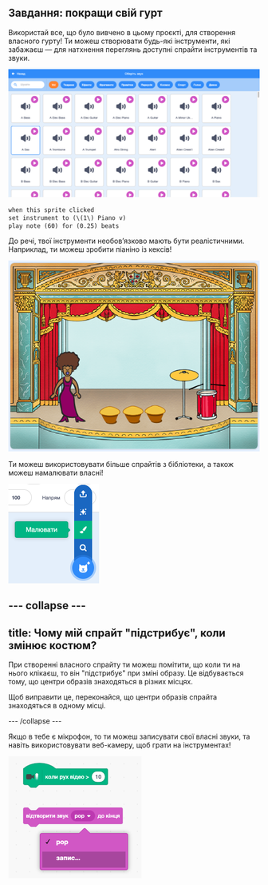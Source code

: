 ## Завдання: покращи свій гурт

Використай все, що було вивчено в цьому проєкті, для створення власного гурту! Ти можеш створювати будь-які інструменти, які забажаєш — для натхнення переглянь доступні спрайти інструментів та звуки.

![знімок екрана](images/band-ideas-sounds.png)

```blocks3
when this sprite clicked
set instrument to (\(1\) Piano v)
play note (60) for (0.25) beats
```

До речі, твої інструменти необов’язково мають бути реалістичними. Наприклад, ти можеш зробити піаніно із кексів!

![знімок екрана](images/band-piano.png)

Ти можеш використовувати більше спрайтів з бібліотеки, а також можеш намалювати власні!

![знімок екрана](images/band-draw.png)

## \--- collapse \---

## title: Чому мій спрайт "підстрибує", коли змінює костюм?

При створенні власного спрайту ти можеш помітити, що коли ти на нього клікаєш, то він "підстрибує" при зміні образу. Це відбувається тому, що центри образів знаходяться в різних місцях.

Щоб виправити це, переконайся, що центри образів спрайта знаходяться в одному місці.

\--- /collapse \---

Якщо в тебе є мікрофон, то ти можеш записувати свої власні звуки, та навіть використовувати веб-камеру, щоб грати на інструментах!

![знімок екрана](images/band-io.png)
